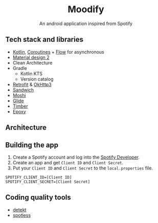 <h1 align="center">Moodify</h1>
<p align="center">An android application inspired from Spotify</p>

## Tech stack and libraries
- [Kotlin](https://kotlinlang.org/docs/home.html), [Coroutines](https://github.com/Kotlin/kotlinx.coroutines) + [Flow](https://kotlinlang.org/api/kotlinx.coroutines/kotlinx-coroutines-core/kotlinx.coroutines.flow/) for asynchronous
- [Material design 2](https://m2.material.io/design)
- Clean Architecture
- Gradle
  - Kotlin KTS
  - Version catalog
- [Retrofit](https://github.com/square/retrofit) & [OkHttp3](https://github.com/square/okhttp)
- [Sandwich](https://github.com/skydoves/sandwich)
- [Moshi](https://github.com/square/moshi)
- [Glide](https://github.com/bumptech/glide)
- [Timber](https://github.com/JakeWharton/timber)
- [Epoxy](https://github.com/airbnb/epoxy)

## Architecture

## Building the app
1. Create a Spotify account and log into the [Spotify Developer](https://developer.spotify.com).
2. Create an app and get `Client ID` and `Client Secret`.
3. Put your `Client ID` and `Client Secret` to the `local.properties` file.
```properties
SPOTIFY_CLIENT_ID=[Client ID]
SPOTIFY_CLIENT_SECRET=[Client Secret]
```

## Coding quality tools
- [detekt](https://github.com/detekt/detekt)
- [spotless](https://github.com/diffplug/spotless)
